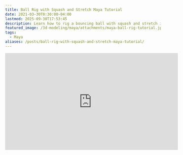 ```yaml
---
title: Ball Rig with Squash and Stretch Maya Tutorial
date: 2021-03-30T8:30:00-04:00
lastmod: 2025-09-30T17:53:45
description: Learn how to rig a bouncing ball with squash and stretch in Autodesk Maya
featured_image: /3d-modeling/maya/attachments/maya-ball-rig-tutorial.jpg
tags:
  - Maya
aliases: /posts/ball-rig-with-squash-and-stretch-maya-tutorial/
---
```


<div class="iframe-16-9-container">
<iframe class="youTubeIframe" width="560" height="315" src="https://www.youtube.com/embed/3uYyw_q7L3o?rel=0" title="YouTube video player" frameborder="0" allow="accelerometer; autoplay; clipboard-write; encrypted-media; gyroscope; picture-in-picture; web-share" referrerpolicy="strict-origin-when-cross-origin" allowfullscreen></iframe>
</div>
